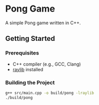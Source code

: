 # Pong Game

A simple Pong game written in C++.

## Getting Started

### Prerequisites
- C++ compiler (e.g., GCC, Clang)
- [raylib](https://www.raylib.com/) installed

### Building the Project
```bash
g++ src/main.cpp -o build/pong -lraylib
./build/pong


